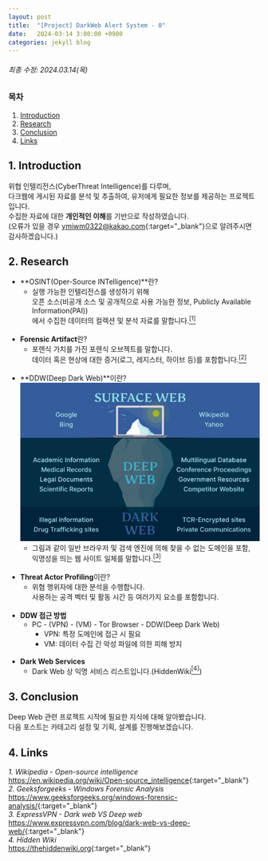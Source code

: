 ```yaml
---
layout: post
title:  "[Project] DarkWeb Alert System - 0"
date:   2024-03-14 3:00:00 +0900
categories: jekyll blog
---
```


###### 최종 수정: 2024.03.14(목)

### 목차
1. [Introduction](#1-introduction)
2. [Research](#2-research)
3. [Conclusion](#3-conclusion)
4. [Links](#4-links)


## 1. Introduction
위협 인텔리전스(CyberThreat Intelligence)를 다루며,  
다크웹에 게시된 자료를 분석 및 추출하여, 유저에게 필요한 정보를 제공하는 프로젝트입니다.  
수집한 자료에 대한 **개인적인 이해**를 기반으로 작성하였습니다.  
(오류가 있을 경우 <ymiwm0322@kakao.com>{:target="_blank"}으로 알려주시면 감사하겠습니다.)

## 2. Research
- **OSINT(Oper-Source INTelligence)**란?
    - 실행 가능한 인텔리전스를 생성하기 위해  
    오픈 소스(비공개 소스 및 공개적으로 사용 가능한 정보, Publicly Available Information(PAI))  
    에서 수집한 데이터의 컬렉션 및 분석 자료를 말합니다.<a href="https://en.wikipedia.org/wiki/Open-source_intelligence" target="_blank"><sup>[1]</sup></a>
<br><br>
- **Forensic Artifact**란?
    - 포렌식 가치를 가진 포렌식 오브젝트를 말합니다.  
    데이터 혹은 현상에 대한 증거(로그, 레지스터, 하이브 등)를 포함합니다.<a href="https://www.geeksforgeeks.org/windows-forensic-analysis/" target="_blank"><sup>[2]</sup></a>
<br><br>
- **DDW(Deep Dark Web)**이란?
    ![Web Iceberg](/assets/images/2024/03/14/deep-web-iceberg.jpg)
    - 그림과 같이 일반 브라우저 및 검색 엔진에 의해 찾을 수 없는 도메인을 포함,  
    익명성을 띄는 웹 사이트 일체를 말합니다.<a href="https://www.expressvpn.com/blog/dark-web-vs-deep-web/" target="_blank"><sup>[3]</sup></a>
<br><br>
- **Threat Actor Profiling**이란?
    - 위협 행위자에 대한 분석을 수행합니다.  
    사용하는 공격 벡터 및 활동 시간 등 여러가지 요소를 포함합니다.
<br><br>
- **DDW 접근 방법**
    - PC - (VPN) - (VM) - Tor Browser - DDW(Deep Dark Web)  
        - VPN: 특정 도메인에 접근 시 필요
        - VM: 데이터 수집 간 악성 파일에 의한 피해 방지
<br><br>
- **Dark Web Services**
    - Dark Web 상 익명 서비스 리스트입니다.(HiddenWiki<a href="https://thehiddenwiki.org/" target="_blank"><sup>[4]</sup></a>)


## 3. Conclusion
Deep Web 관련 프로젝트 시작에 필요한 지식에 대해 알아봤습니다.  
다음 포스트는 카테고리 설정 및 기획, 설계를 진행해보겠습니다.


## 4. Links
*1. Wikipedia - Open-source intelligence*  
<https://en.wikipedia.org/wiki/Open-source_intelligence>{:target="_blank"}  
*2. Geeksforgeeks - Windows Forensic Analysis*  
<https://www.geeksforgeeks.org/windows-forensic-analysis/>{:target="_blank"}  
*3. ExpressVPN - Dark web VS Deep web*  
<https://www.expressvpn.com/blog/dark-web-vs-deep-web/>{:target="_blank"}  
*4. Hidden Wiki*  
<https://thehiddenwiki.org>{:target="_blank"}